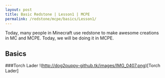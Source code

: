 ```yaml
---
layout: post
title: Basic Redstone | Lesson1 | MCPE
permalink: /redstone/mcpe/basics/Lesson1/
---
```


Today, many people in Minecraft use redstone to make awesome creations in MC and MCPE. Today, we will be doing it in MCPE. 

## Basics
###Torch Lader
!(http://dog2puppy-github.tk/images/IMG_0407.png)[Torch Lader]
